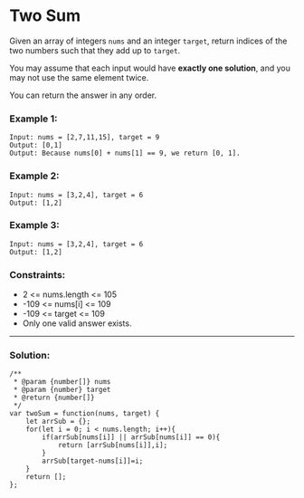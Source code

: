 # Two Sum

Given an array of integers `nums` and an integer `target`, return indices of the two numbers such that they add up to `target`.

You may assume that each input would have **exactly one solution**, and you may not use the same element twice.

You can return the answer in any order.

### Example 1:

```
Input: nums = [2,7,11,15], target = 9
Output: [0,1]
Output: Because nums[0] + nums[1] == 9, we return [0, 1].
```

### Example 2:

```
Input: nums = [3,2,4], target = 6
Output: [1,2]
```

### Example 3:

```
Input: nums = [3,2,4], target = 6
Output: [1,2]
```

### Constraints:

- 2 <= nums.length <= 105
- -109 <= nums[i] <= 109
- -109 <= target <= 109
- Only one valid answer exists.

---

### Solution:

```
/**
 * @param {number[]} nums
 * @param {number} target
 * @return {number[]}
 */
var twoSum = function(nums, target) {
    let arrSub = {};
    for(let i = 0; i < nums.length; i++){
        if(arrSub[nums[i]] || arrSub[nums[i]] == 0){
            return [arrSub[nums[i]],i];
        }
        arrSub[target-nums[i]]=i;
    }
    return [];
};
```
